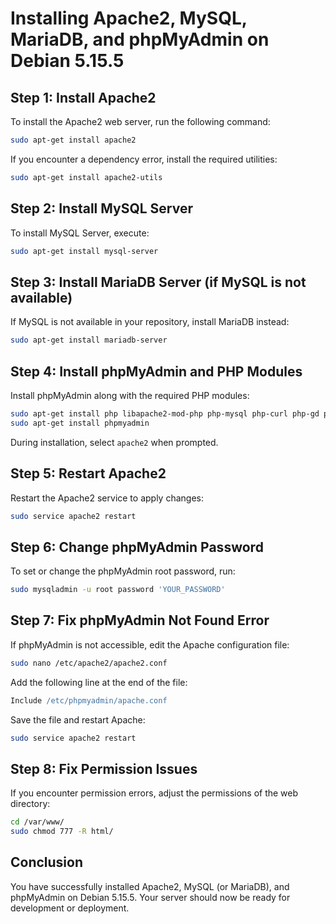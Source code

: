 # Installing Apache2, MySQL, MariaDB, and phpMyAdmin on Debian 5.15.5

## Step 1: Install Apache2
To install the Apache2 web server, run the following command:

```bash
sudo apt-get install apache2
```

If you encounter a dependency error, install the required utilities:

```bash
sudo apt-get install apache2-utils
```

## Step 2: Install MySQL Server
To install MySQL Server, execute:

```bash
sudo apt-get install mysql-server
```

## Step 3: Install MariaDB Server (if MySQL is not available)
If MySQL is not available in your repository, install MariaDB instead:

```bash
sudo apt-get install mariadb-server
```

## Step 4: Install phpMyAdmin and PHP Modules
Install phpMyAdmin along with the required PHP modules:

```bash
sudo apt-get install php libapache2-mod-php php-mysql php-curl php-gd php-json php-mcrypt php-zip
sudo apt-get install phpmyadmin
```

During installation, select `apache2` when prompted.

## Step 5: Restart Apache2
Restart the Apache2 service to apply changes:

```bash
sudo service apache2 restart
```

## Step 6: Change phpMyAdmin Password
To set or change the phpMyAdmin root password, run:

```bash
sudo mysqladmin -u root password 'YOUR_PASSWORD'
```

## Step 7: Fix phpMyAdmin Not Found Error
If phpMyAdmin is not accessible, edit the Apache configuration file:

```bash
sudo nano /etc/apache2/apache2.conf
```

Add the following line at the end of the file:

```apache
Include /etc/phpmyadmin/apache.conf
```

Save the file and restart Apache:

```bash
sudo service apache2 restart
```

## Step 8: Fix Permission Issues
If you encounter permission errors, adjust the permissions of the web directory:

```bash
cd /var/www/
sudo chmod 777 -R html/
```

## Conclusion
You have successfully installed Apache2, MySQL (or MariaDB), and phpMyAdmin on Debian 5.15.5. Your server should now be ready for development or deployment.

